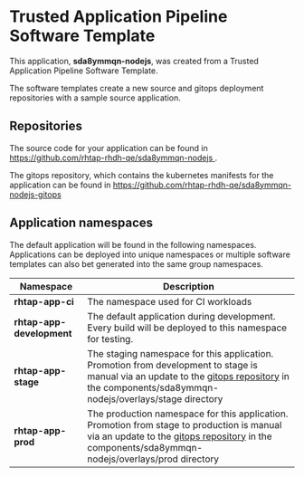 # Trusted Application Pipeline Software Template

This application, **sda8ymmqn-nodejs**, was created from a Trusted Application Pipeline Software Template.

The software templates create a new source and gitops deployment repositories with a sample source application. 

## Repositories

The source code for your application can be found in [https://github.com/rhtap-rhdh-qe/sda8ymmqn-nodejs ](https://github.com/rhtap-rhdh-qe/sda8ymmqn-nodejs ).
 
The gitops repository, which contains the kubernetes manifests for the application can be found in 
[https://github.com/rhtap-rhdh-qe/sda8ymmqn-nodejs-gitops ](https://github.com/rhtap-rhdh-qe/sda8ymmqn-nodejs-gitops ) 

## Application namespaces 

The default application will be found in the following namespaces. Applications can be deployed into unique namespaces or multiple software templates can also bet generated into the same group namespaces.  

|  Namespace   |  Description   |  
| -------- | -------- |
| **rhtap-app-ci** | The namespace used for CI workloads |
| **rhtap-app-development** | The default application during development. Every build will be deployed to this namespace for testing. |
| **rhtap-app-stage** | The staging namespace for this application. Promotion from development to stage is manual via an update to the [gitops repository](https://github.com/rhtap-rhdh-qe/sda8ymmqn-nodejs-gitops ) in the components/sda8ymmqn-nodejs/overlays/stage directory |
| **rhtap-app-prod** | The production namespace for this application. Promotion from stage to production is manual via an update to the [gitops repository](https://github.com/rhtap-rhdh-qe/sda8ymmqn-nodejs-gitops ) in the components/sda8ymmqn-nodejs/overlays/prod directory |
